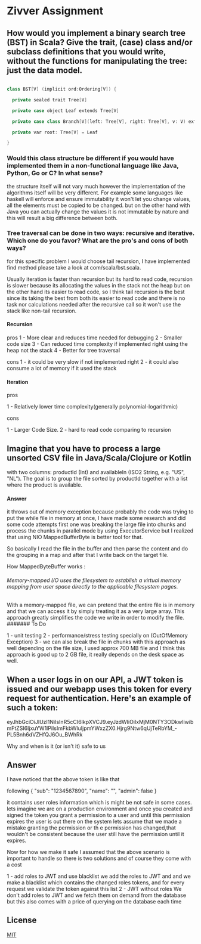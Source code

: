 # Zivver Assignment
## How would you implement a binary search tree (BST) in Scala? Give the trait, (case) class and/or subclass definitions that you would write, without the functions for manipulating the tree: just the data model.




```c++

class BST[V] (implicit ord:Ordering[V]) {

  private sealed trait Tree[V]

  private case object Leaf extends Tree[V]

  private case class Branch[V](left: Tree[V], right: Tree[V], v: V) extends Tree[V]

  private var root: Tree[V] = Leaf

}
```

### Would this class structure be different if you would have implemented them in a non-functional language like Java, Python, Go or C? In what sense?

the structure itself will not vary much however the implementation of the algorithms itself will be very different. For example some languages like haskell will enforce and ensure immutability it won't let you change values, all the elements must be copied to be changed. but on the other hand with Java you can actually change the values it is not immutable by nature and this will result a big difference between both.

### Tree traversal can be done in two ways: recursive and iterative. Which one do you favor? What are the pro's and cons of both ways?

for this specific problem I would choose tail recursion, I have implemented find method please take a look at com/scala/bst.scala.

Usually iteration is faster than recursion but its hard to read code, recursion is slower because its allocating the values in the stack not the heap but on the other hand its easier to read code, so I think tail recursion is the best since its taking the best from both
its easier to read code and there is no task nor calculations needed after the recursive call so it won't use the stack like non-tail recursion.

#### Recursion

pros
1 -  More clear and reduces time needed for debugging
2 -  Smaller code size
3 -  Can reduced time complexity if implemented right using the heap not the stack
4 -  Better for tree traversal

cons
1 - it could be very slow if not implemented right
2 - it could also consume a lot of memory if it used the stack

#### Iteration

pros

1 - Relatively lower time complexity(generally polynomial-logarithmic)

cons

1 - Larger Code Size.
2 - hard to read code comparing to recursion


## Imagine that you have to process a large unsorted CSV file in Java/Scala/Clojure or Kotlin
with two columns: productId (Int) and availableIn (ISO2 String, e.g. &quot;US&quot;, &quot;NL&quot;). The goal
is to group the file sorted by productId together with a list where the product is available.

#### Answer

it throws out of memory exception because probably the code was trying to put the while file in memory at once,
I have made some research and did some code attempts first one was breaking the large file into chunks and process
the chunks in parallel mode by using ExecutorService but I realized that using NIO MappedBufferByte is better tool for that.

So basically I read the file in the buffer and then parse the content and do the grouping in a map and after that I write back
on the target file.

How MappedByteBuffer works :

###### Memory-mapped I/O uses the filesystem to establish a virtual memory mapping from user space directly to the applicable filesystem pages.
With a memory-mapped file, we can pretend that the entire file is in memory and that we can access it by simply treating
it as a very large array. This approach greatly simplifies the code we write in order to modify the file.
####### To Do

1 - unit testing
2 - performance/stress testing specially on (OutOfMemory Exception)
3 - we can also break the file in chunks with this approach as well depending on the file size,
I used approx 700 MB file and I think this approach is good up to 2 GB file, it really depends on the
desk space as well.

## When a user logs in on our API, a JWT token is issued and our webapp uses this token for every request for authentication. Here's an example of such a token:

eyJhbGciOiJIUzI1NiIsInR5cCI6IkpXVCJ9.eyJzdWIiOiIxMjM0NTY3ODkwIiwibmFtZSI6IjxuYW1lPiIsImFkbWluIjpmYWxzZX0.Hjrg9Ntw6qUjTeRbYM_-PL5Bnh6dVZHfQJ6Ou_BWhRk

Why and when is it (or isn't it) safe to us

## Answer

I have noticed that the above token is like that

following {
  "sub": "1234567890",
  "name": "<name>",
  "admin": false
}

it contains user roles information which is might be not safe in some cases.
 lets imagine we are on a production environment and once you created and signed the token you grant a permission to a
  user and until this permission expires the user is out there on the system lets assume that we made a mistake granting the permission or th
  e permission has changed,that wouldn't be consistent because  the user still have the permission until it expires.

  Now for how we make it safe I assumed that the above scenario is important to handle so there is two solutions and of course they come with a cost

  1 - add roles to JWT and use blacklist
  we add the roles to JWT and and we make a blacklist which contains the changed roles tokens, and for every request we validate the token against this list
  2 - JWT without roles
  We don't add roles to JWT and we fetch them on demand from the database but this also comes with a price of querying on the database each time


   ## License
[MIT](https://choosealicense.com/licenses/mit/)